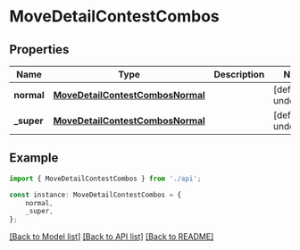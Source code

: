 # MoveDetailContestCombos


## Properties

Name | Type | Description | Notes
------------ | ------------- | ------------- | -------------
**normal** | [**MoveDetailContestCombosNormal**](MoveDetailContestCombosNormal.md) |  | [default to undefined]
**_super** | [**MoveDetailContestCombosNormal**](MoveDetailContestCombosNormal.md) |  | [default to undefined]

## Example

```typescript
import { MoveDetailContestCombos } from './api';

const instance: MoveDetailContestCombos = {
    normal,
    _super,
};
```

[[Back to Model list]](../README.md#documentation-for-models) [[Back to API list]](../README.md#documentation-for-api-endpoints) [[Back to README]](../README.md)
